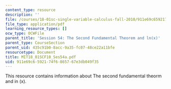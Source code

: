 ```yaml
---
content_type: resource
description: ''
file: /courses/18-01sc-single-variable-calculus-fall-2010/911e69c6592174f6865767e3db049f35_MIT18_01SCF10_Ses54a.pdf
file_type: application/pdf
learning_resource_types: []
ocw_type: OCWFile
parent_title: 'Session 54: The Second Fundamental Theorem and ln(x)'
parent_type: CourseSection
parent_uid: 435c91b0-8acc-9a35-fc07-48ce22a11bfe
resourcetype: Document
title: MIT18_01SCF10_Ses54a.pdf
uid: 911e69c6-5921-74f6-8657-67e3db049f35
---
```

This resource contains information about The second fundamental theorm and in (x).

